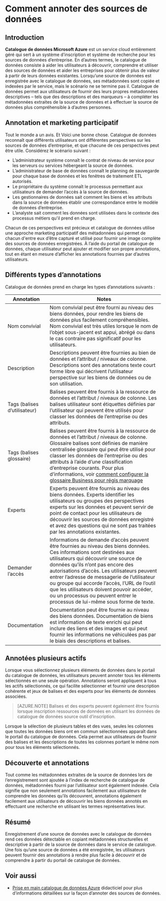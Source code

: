 <properties
   pageTitle="Comment annoter des sources de données | Microsoft Azure"
   description="Procédure article comment annoter les éléments de données dans le catalogue de données Azure, y compris des experts, balises, description et un nom convivial de mise en surbrillance."
   services="data-catalog"
   documentationCenter=""
   authors="steelanddata"
   manager="NA"
   editor=""
   tags=""/>
<tags
   ms.service="data-catalog"
   ms.devlang="NA"
   ms.topic="article"
   ms.tgt_pltfrm="NA"
   ms.workload="data-catalog"
   ms.date="09/21/2016"
   ms.author="maroche"/>


# <a name="how-to-annotate-data-sources"></a>Comment annoter des sources de données

## <a name="introduction"></a>Introduction
**Catalogue de données Microsoft Azure** est un service cloud entièrement géré qui sert à un système d’inscription et système de recherche pour les sources de données d’entreprise. En d’autres termes, le catalogue de données consiste à aider les utilisateurs à découvrir, comprendre et utiliser des sources de données et aider les entreprises pour obtenir plus de valeur à partir de leurs données existantes. Lorsqu’une source de données est enregistrée avec le catalogue de données, ses métadonnées sont copiée et indexées par le service, mais le scénario ne se termine pas il. Catalogue de données permet aux utilisateurs de fournir des leurs propres métadonnées descriptives – tels que des descriptions et des marqueurs – à compléter les métadonnées extraites de la source de données et à effectuer la source de données plus compréhensible à d’autres personnes.

## <a name="annotation-and-crowdsourcing"></a>Annotation et marketing participatif
Tout le monde a un avis. Et Voici une bonne chose.
Catalogue de données reconnaît que différents utilisateurs ont différentes perspectives sur les sources de données d’entreprise, et que chacune de ces perspectives peut être utile. Considérez le scénario suivant :

* L’administrateur système connaît le contrat de niveau de service pour les serveurs ou services hébergeant la source de données.
* L’administrateur de base de données connaît le planning de sauvegarde pour chaque base de données et les fenêtres de traitement ETL autorisés.
* Le propriétaire du système connaît le processus permettant aux utilisateurs de demander l’accès à la source de données.
* Les gestionnaires de données sait comment les biens et les attributs dans la source de données établir une correspondance entre le modèle de données d’entreprise.
* L’analyste sait comment les données sont utilisées dans le contexte des processus métiers qu'il prend en charge.

Chacun de ces perspectives est précieux et catalogue de données utilise une approche marketing participatif des métadonnées qui permet de chacun d'entre eux d’être capturé et utilisé pour fournir une image complète des sources de données enregistrées. À l’aide du portail de catalogue de données, chaque utilisateur peut ajouter et modifier son propre annotations, tout en étant en mesure d’afficher les annotations fournies par d’autres utilisateurs.

## <a name="different-types-of-annotations"></a>Différents types d’annotations
Catalogue de données prend en charge les types d’annotations suivants :

| Annotation     | Notes                                                                                                                                                                                                                                                                                                                                                           |
|----------------|-----------------------------------------------------------------------------------------------------------------------------------------------------------------------------------------------------------------------------------------------------------------------------------------------------------------------------------------------------------------|
| Nom convivial  | Nom convivial peut être fourni au niveau des biens données, pour rendre les biens de données plus facilement compréhensibles. Nom convivial est très utiles lorsque le nom de l’objet sous-jacent est appui, abrégé ou dans le cas contraire pas significatif pour les utilisateurs.                                                                                                                            |
| Description    | Descriptions peuvent être fournies au bien de données et l’attribut / niveaux de colonne. Descriptions sont des annotations texte court forme libre qui décrivent l’utilisateur perspective sur les biens de données ou de son utilisation.                                                                                                                                                              |
| Tags (balises d’utilisateur)          | Balises peuvent être fournis à la ressource de données et l’attribut / niveaux de colonne. Les balises utilisateur sont étiquettes définies par l’utilisateur qui peuvent être utilisés pour classer les données de l’entreprise ou des attributs.                                                                                                                                                                                                    |
| Tags (balises glossaire)          | Balises peuvent être fournis à la ressource de données et l’attribut / niveaux de colonne. Glossaire balises sont définies de manière centralisée glossaire qui peut être utilisé pour classer les données de l’entreprise ou des attributs à l’aide d’une classification d’entreprise courants. Pour plus d’informations, voir [comment configurer la glossaire Business pour régis marquage](data-catalog-how-to-business-glossary.md)                                                                                                                                                                                                    |
| Experts        | Experts peuvent être fournis au niveau des biens données. Experts identifier les utilisateurs ou groupes des perspectives experts sur les données et peuvent servir de point de contact pour les utilisateurs de découvrir les sources de données enregistré et avez des questions qui ne sont pas traitées par les annotations existantes.  |
| Demander l’accès | Informations de demande d’accès peuvent être fournies au niveau des biens données. Ces informations sont destinées aux utilisateurs qui découvrir une source de données qu’ils n’ont pas encore des autorisations d’accès. Les utilisateurs peuvent entrer l’adresse de messagerie de l’utilisateur ou groupe qui accorde l’accès, l’URL de l’outil que les utilisateurs doivent pouvoir accéder, ou un processus ou peuvent entrer le processus de lui-même sous forme de texte. |
| Documentation | Documentation peut être fournie au niveau des biens données. Documentation de biens est information de texte enrichi qui peut inclure des liens et des images et qui peut fournir les informations ne véhiculées pas par le biais des descriptions et balises. |


## <a name="annotating-multiple-assets"></a>Annotées plusieurs actifs
Lorsque vous sélectionnez plusieurs éléments de données dans le portail du catalogue de données, les utilisateurs peuvent annoter tous les éléments sélectionnés en une seule opération. Annotations seront appliquent à tous les actifs sélectionnés, ce qui facilite sélectionner et fournir une description cohérente et jeux de balises et des experts pour les éléments de données associées.

> [AZURE.NOTE] Balises et des experts peuvent également être fournis lorsque inscription ressources de données en utilisant les données de catalogue de données source outil d’inscription.

Lorsque la sélection de plusieurs tables et des vues, seules les colonnes que toutes les données biens ont en commun sélectionnées apparaît dans le portail du catalogue de données. Cela permet aux utilisateurs de fournir des balises et les descriptions de toutes les colonnes portant le même nom pour tous les éléments sélectionnés.

## <a name="annotations-and-discovery"></a>Découverte et annotations
Tout comme les métadonnées extraites de la source de données lors de l’enregistrement sont ajoutée à l’index de recherche de catalogue de données, métadonnées fourni par l’utilisateur sont également indexée. Cela signifie que non seulement annotations facilement aux utilisateurs de comprendre les données qu’ils découvrent, annotations également facilement aux utilisateurs de découvrir les biens données annotés en effectuant une recherche en utilisant les termes représentatives leur.

## <a name="summary"></a>Résumé
Enregistrement d’une source de données avec le catalogue de données rend ces données détectable en copiant métadonnées structurelles et descriptive à partir de la source de données dans le service de catalogue. Une fois qu’une source de données a été enregistrée, les utilisateurs peuvent fournir des annotations à rendre plus facile à découvrir et de comprendre à partir du portail de catalogue de données.

## <a name="see-also"></a>Voir aussi
- [Prise en main catalogue de données Azure](data-catalog-get-started.md) didacticiel pour plus d’informations détaillées sur la façon d’annoter des sources de données.
